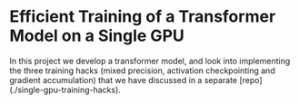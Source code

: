# Efficient Training of a  Transformer Model on a Single GPU

In this project we develop a transformer model, and look into implementing the three training hacks (mixed precision, activation checkpointing and gradient accumulation) that we have discussed in a separate [repo] (./single-gpu-training-hacks).
